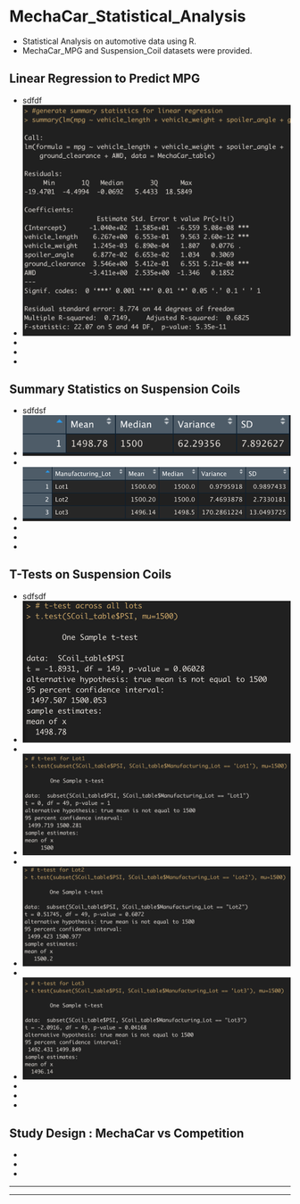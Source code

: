 # **MechaCar_Statistical_Analysis**
- Statistical Analysis on automotive data using R. 
- MechaCar_MPG and Suspension_Coil datasets were provided.
## **Linear Regression to Predict MPG**
- sdfdf
- <img src = "Resources/SummaryStats_Lm.png"></img>
-
-
-
## **Summary Statistics on Suspension Coils**
- sdfdsf
- <img src = "Resources/TotalSummary_SCoil.png"></img>
-
- <img src = "Resources/LotSummary_SCoil.png"></img>
-
-
-
## **T-Tests on Suspension Coils**
- sdfsdf
- <img src = "Resources/t-test_AllLots.png"></img>
-
- <img src = "Resources/t-test_Lot1.png"></img>
- 
- <img src = "Resources/t-test_Lot2.png"></img>
- 
- <img src = "Resources/t-test_Lot3.png"></img>
-
-
-
## **Study Design : MechaCar vs Competition**
-
-
-
---
---